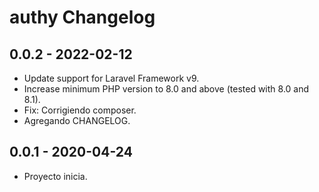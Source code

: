 authy Changelog
====================

## 0.0.2 - 2022-02-12

- Update support for Laravel Framework v9.
- Increase minimum PHP version to 8.0 and above (tested with 8.0 and 8.1).
- Fix: Corrigiendo composer.
- Agregando CHANGELOG.

## 0.0.1 - 2020-04-24

- Proyecto inicia.
